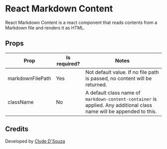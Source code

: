 # React Markdown Content
React Markdown Content is a react component that reads contents from a Markdown file and renders it as HTML. 

## Props

| Prop | Is required? | Notes |
|------|--------------|-------|
| markdownFilePath | Yes | Not default value. If no file path is passed, no content will be returned. |
| className | No | A default class name of `markdown-content-container` is applied. Any additional class name will be appended to this. |

## Credits
Developed by [Clyde D'Souza](https://clydedsouza.net/)